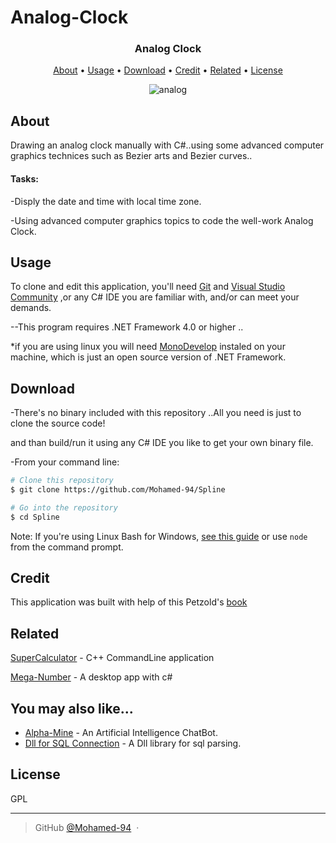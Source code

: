 # Analog-Clock
  <h3 align="center">
  
   Analog Clock
  <br>
</h3>
 
 
<p align="center">
  <a href="#About">About</a> •
  <a href="#Usage">Usage</a> •
  <a href="#Download">Download</a> •
  <a href="#Credit">Credit</a> •
  <a href="#related">Related</a> •
  <a href="#license">License</a> 
</p>

<div align="center">

  ![analog](https://user-images.githubusercontent.com/38832580/43491333-034c5678-951c-11e8-96ba-cff0a1395a9d.gif)

</div>

## About
 
 Drawing an analog clock manually with C#..using some advanced computer graphics technices such as Bezier arts and Bezier curves..
<h4>
Tasks:
</h4>
 -Disply the date and time with local time zone.
 
 -Using advanced computer graphics topics to code the well-work Analog Clock.
 


## Usage

To clone and edit this application, you'll need [Git](https://git-scm.com) and [Visual Studio Community](https://visualstudio.microsoft.com/thank-you-downloading-visual-studio/?sku=Community&rel=15#) ,or any C# IDE you are familiar with, and/or can meet your demands.

--This program requires .NET Framework 4.0 or higher ..

*if you are using linux you will need [MonoDevelop](https://www.monodevelop.com/download/#fndtn-download-lin) instaled on your machine, which is just an open source version of .NET Framework.

## Download

-There's no binary included with this repository ..All you need is just to clone the source code!

 and than build/run it using any C# IDE you like to get your own binary file.
 
 -From your command line:

```bash
# Clone this repository
$ git clone https://github.com/Mohamed-94/Spline

# Go into the repository
$ cd Spline

```
Note: If you're using Linux Bash for Windows, [see this guide](https://www.howtogeek.com/261575/how-to-run-graphical-linux-desktop-applications-from-windows-10s-bash-shell/) or use `node` from the command prompt.

## Credit
This application was built with help of this Petzold's [book](http://index-of.es/Programming/CSharp/Charles%20Petzold%20-%20Programming%20Microsoft%20Windows%20with%20C%23.pdf)

## Related

[SuperCalculator](https://github.com/Mohamed-94/Super-Calculator_Cpp_CommandLine) - C++ CommandLine application

[Mega-Number](https://github.com/Mohamed-94/Mega-Number) - A desktop app with c#
 

## You may also like...

- [Alpha-Mine](https://github.com/Mohamed-94/Alpha-Mine-ChatBot) - An Artificial Intelligence ChatBot.
- [Dll for SQL Connection](https://github.com/Mohamed-94/DLL-for-SQL-Connection) - A Dll library for sql parsing.

## License

GPL

---

> GitHub [@Mohamed-94](https://github.com/Mohamed-94) &nbsp;&middot;&nbsp;






